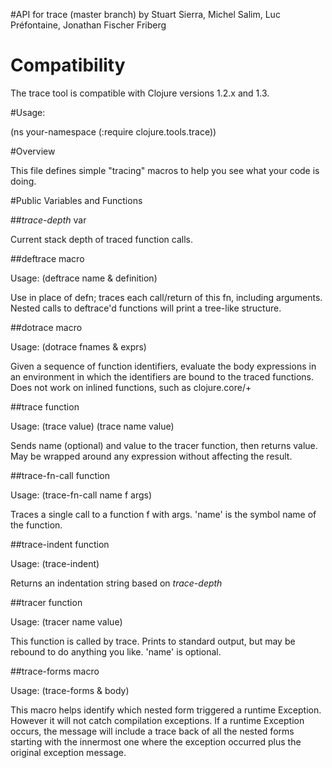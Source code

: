#API for trace (master branch)
by Stuart Sierra, Michel Salim, Luc Préfontaine, Jonathan Fischer Friberg

# Compatibility

The trace tool is compatible with Clojure versions 1.2.x and 1.3.

#Usage:

(ns your-namespace
  (:require clojure.tools.trace))

#Overview

This file defines simple "tracing" macros to help you see what your
code is doing.


#Public Variables and Functions

##*trace-depth*
var

Current stack depth of traced function calls.


##deftrace
macro

Usage: (deftrace name & definition)

Use in place of defn; traces each call/return of this fn, including
arguments.  Nested calls to deftrace'd functions will print a
tree-like structure.


##dotrace
macro

Usage: (dotrace fnames & exprs)

Given a sequence of function identifiers, evaluate the body
expressions in an environment in which the identifiers are bound to
the traced functions.  Does not work on inlined functions,
such as clojure.core/+


##trace
function

Usage: (trace value)
       (trace name value)

Sends name (optional) and value to the tracer function, then
returns value.  May be wrapped around any expression without
affecting the result.


##trace-fn-call
function

Usage: (trace-fn-call name f args)

Traces a single call to a function f with args.  'name' is the
symbol name of the function.

##trace-indent
function

Usage: (trace-indent)

Returns an indentation string based on *trace-depth*


##tracer
function

Usage: (tracer name value)

This function is called by trace.  Prints to standard output, but
may be rebound to do anything you like.  'name' is optional.

##trace-forms
macro

Usage: (trace-forms & body)

This macro helps identify which nested form triggered a runtime Exception.
However it will not catch compilation exceptions.
If a runtime Exception occurs, the message will include a trace back of all the
nested forms starting with the innermost one where the exception occurred plus
the original exception message.
